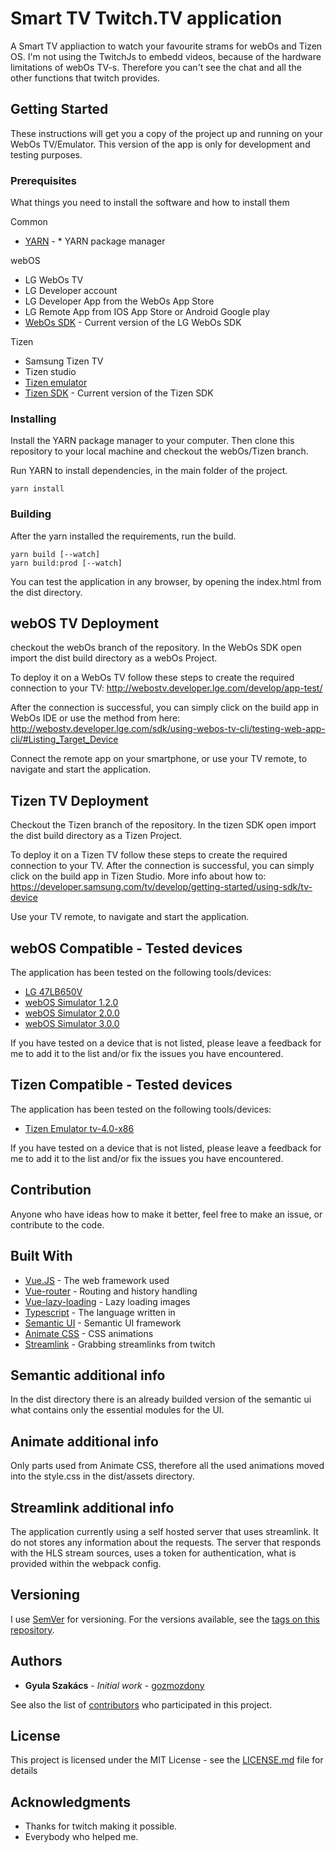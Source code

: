 # Smart TV Twitch.TV application

A Smart TV appliaction to watch your favourite strams for webOs and Tizen OS.
I'm not using the TwitchJs to embedd videos, because of the hardware limitations of webOs TV-s. Therefore you can't see the chat and all the other functions that twitch provides.

## Getting Started

These instructions will get you a copy of the project up and running on your WebOs TV/Emulator. This version of the app is only for development and testing purposes.

### Prerequisites

What things you need to install the software and how to install them

Common
* [YARN](https://yarnpkg.com/en/docs/install#windows-stable) - * YARN package manager

webOS
* LG WebOs TV
* LG Developer account
* LG Developer App from the WebOs App Store
* LG Remote App from IOS App Store or Android Google play
* [WebOs SDK](http://webostv.developer.lge.com/sdk/download/download-sdk/) - Current version of the LG WebOs SDK

Tizen
* Samsung Tizen TV
* Tizen studio
* [Tizen emulator](https://developer.samsung.com/tv/develop/getting-started/using-sdk/tv-emulator)
* [Tizen SDK](https://developer.samsung.com/tv/develop/getting-started/setting-up-sdk/installing-tv-sdk) - Current version of the Tizen SDK

### Installing

Install the YARN package manager to your computer.
Then clone this repository to your local machine and checkout the webOs/Tizen branch.

Run YARN to install dependencies, in the main folder of the project.
```
yarn install
```

### Building

After the yarn installed the requirements, run the build.
```
yarn build [--watch]
yarn build:prod [--watch]
```

You can test the application in any browser, by opening the index.html from the dist directory.

## webOS TV Deployment

checkout the webOs branch of the repository.
In the WebOs SDK open import the dist build directory as a webOs Project.

To deploy it on a WebOs TV follow these steps to create the required connection to your TV:
http://webostv.developer.lge.com/develop/app-test/

After the connection is successful, you can simply click on the build app in WebOs IDE or use the method from here:
http://webostv.developer.lge.com/sdk/using-webos-tv-cli/testing-web-app-cli/#Listing_Target_Device

Connect the remote app on your smartphone, or use your TV remote, to navigate and start the application.

## Tizen TV Deployment

Checkout the Tizen branch of the repository.
In the tizen SDK open import the dist build directory as a Tizen Project.

To deploy it on a Tizen TV follow these steps to create the required connection to your TV.
After the connection is successful, you can simply click on the build app in Tizen Studio.
More info about how to:
https://developer.samsung.com/tv/develop/getting-started/using-sdk/tv-device

Use your TV remote, to navigate and start the application.

## webOS Compatible - Tested devices

The application has been tested on the following tools/devices:
* [LG 47LB650V](http://www.lg.com/uk/support/support-product/lg-47LB650V) 
* [webOS Simulator 1.2.0](http://webostv.developer.lge.com/sdk/emulator/introduction-emulator/) 
* [webOS Simulator 2.0.0](http://webostv.developer.lge.com/sdk/emulator/introduction-emulator/) 
* [webOS Simulator 3.0.0](http://webostv.developer.lge.com/sdk/emulator/introduction-emulator/) 

If you have tested on a device that is not listed, please leave a feedback for me to add it to the list and/or fix the issues you have encountered.

## Tizen Compatible - Tested devices

The application has been tested on the following tools/devices:
* [Tizen Emulator tv-4.0-x86](https://developer.samsung.com/tv/develop/getting-started/using-sdk/tv-device) 

If you have tested on a device that is not listed, please leave a feedback for me to add it to the list and/or fix the issues you have encountered.

## Contribution

Anyone who have ideas how to make it better, feel free to make an issue, or contribute to the code.

## Built With

* [Vue.JS](https://vuejs.org) - The web framework used
* [Vue-router](https://router.vuejs.org/en/) - Routing and history handling
* [Vue-lazy-loading](https://github.com/hilongjw/vue-lazyload) - Lazy loading images
* [Typescript](https://www.typescriptlang.org) - The language written in
* [Semantic UI](https://semantic-ui.com) - Semantic UI framework
* [Animate CSS](https://daneden.github.io/animate.css/) - CSS animations
* [Streamlink](https://streamlink.github.io) - Grabbing streamlinks from twitch


## Semantic additional info

In the dist directory there is an already builded version of the semantic ui what contains only the essential modules for the UI.

## Animate additional info

Only parts used from Animate CSS, therefore all the used animations moved into the style.css in the dist/assets directory.

## Streamlink additional info

The application currently using a self hosted server that uses streamlink. It do not stores any information about the requests. 
The server that responds with the HLS stream sources, uses a token for authentication, what is provided within the webpack config.

## Versioning

I use [SemVer](http://semver.org/) for versioning. For the versions available, see the [tags on this repository](https://github.com/gozmozdony/twitchWebOs/tags). 

## Authors

* **Gyula Szakács** - *Initial work* - [gozmozdony](https://github.com/gozmozdony)

See also the list of [contributors](https://github.com/gozmozdony/twitchWebOs/contributors) who participated in this project.

## License

This project is licensed under the MIT License - see the [LICENSE.md](LICENSE.md) file for details

## Acknowledgments

* Thanks for twitch making it possible.
* Everybody who helped me.
